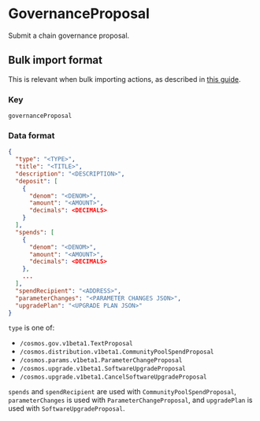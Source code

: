 # GovernanceProposal

Submit a chain governance proposal.

## Bulk import format

This is relevant when bulk importing actions, as described in [this
guide](https://github.com/DA0-DA0/dao-dao-ui/wiki/Bulk-importing-actions).

### Key

`governanceProposal`

### Data format

```json
{
  "type": "<TYPE>",
  "title": "<TITLE>",
  "description": "<DESCRIPTION>",
  "deposit": [
    {
      "denom": "<DENOM>",
      "amount": "<AMOUNT>",
      "decimals": <DECIMALS>
    }
  ],
  "spends": [
    {
      "denom": "<DENOM>",
      "amount": "<AMOUNT>",
      "decimals": <DECIMALS>
    },
    ...
  ],
  "spendRecipient": "<ADDRESS>",
  "parameterChanges": "<PARAMETER CHANGES JSON>",
  "upgradePlan": "<UPGRADE PLAN JSON>"
}
```

`type` is one of:

- `/cosmos.gov.v1beta1.TextProposal`
- `/cosmos.distribution.v1beta1.CommunityPoolSpendProposal`
- `/cosmos.params.v1beta1.ParameterChangeProposal`
- `/cosmos.upgrade.v1beta1.SoftwareUpgradeProposal`
- `/cosmos.upgrade.v1beta1.CancelSoftwareUpgradeProposal`

`spends` and `spendRecipient` are used with `CommunityPoolSpendProposal`,
`parameterChanges` is used with `ParameterChangeProposal`, and `upgradePlan` is
used with `SoftwareUpgradeProposal`.
